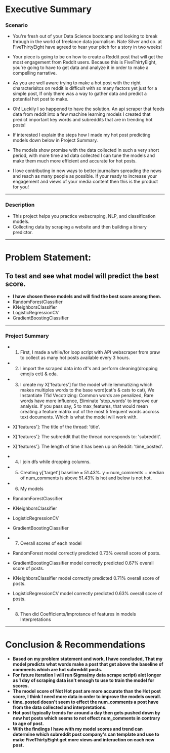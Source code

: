 # Executive Summary
 ### Scenario
- You're fresh out of your Data Science bootcamp and looking to break through in the world of freelance data journalism. Nate Silver and co. at FiveThirtyEight have agreed to hear your pitch for a story in two weeks!
- Your piece is going to be on how to create a Reddit post that will get the most engagement from Reddit users. Because this is FiveThirtyEight, you're going to have to get data and analyze it in order to make a compelling narrative.

- As you are well aware trying to make a hot post with the right characterisitcs on reddit is difficult with so many factors yet just for a simple post, If only there was a way to gather data and predict a potential hot post to make.

- Oh! Luckily I so happened to have the solution. An api scraper that feeds data from reddit into a few machine learning models I created that predict important key words and subreddits that are in trending hot posts! 

- If interested I explain the steps how I made my hot post predicting models down below in Project Summary.

- The models show promise with the data collected in such a very short period, with more time and data collected I can tune the models and make them much more efficient and accurate for hot posts.

- I love contributing in new ways to better journalism spreading the news and reach as many people as possible. If your ready to increase your engagement and views of your media content then this is the product for you! 


---

### Description
- This project helps you practice webscraping, NLP, and classification models.
- Collecting data by scraping a website and then building a binary predictor.

---

# Problem Statement:
## To test and see what model will predict the best score.
- **I have chosen these models and will find the best score among them.**
- RandomForestClassifier
- KNeighborsClassifier
- LogisticRegressionCV
- GradientBoostingClassifier

---
### Project Summary



- 1) First, I made a while/for loop script with API webscraper from praw to collect as many hot posts available every 3 hours.

- 2) I import the scraped data into df's and perform cleaning(dropping emojis ect) & eda.

- 3) I create my X['features'] for the model while lemmatizing which makes multiples words to the base word(cat's & cats to cat), We Instantiate Tfid Vecotrizing: Common words are penalized, Rare words have more influence, Eliminate 'stop_words' to improve our analysis.   If you pass say, 5 to max_features, that would mean creating a feature matrix out of the most 5 frequent words accross text documents. Which is what the model will work with.
- X['features']: The title of the thread: 'title'.
- X['features']: The subreddit that the thread corresponds to: 'subreddit'.
- X['features']: The length of time it has been up on Reddit: 'time_posted'.

- 4) I join dfs while dropping columns.

- 5) Creating y['target'] baseline =  51.43%. y = num_comments + median of num_comments is above  51.43% is hot and below is not hot.

- 6) My models
- RandomForestClassifier
- KNeighborsClassifier
- LogisticRegressionCV
- GradientBoostingClassifier

- 7) Overall scores of each model
- RandomForest model correctly predicted 0.73% overall score of posts.
- GradientBoostingClassifier model correctly predicted 0.67% overall score of posts.
- KNeighborsClassifier model correctly predicted 0.71% overall score of posts.
- LogisticRegressionCV model correctly predicted 0.63% overall score of posts.

- 8) Then did Coefficients/Improtance of features in models Interpretations 

---

# Conclusion & Recommendations
- **Based on my problem statement and work, I have concluded, That my model predicts what words make a post that get above the baseline of comments which are hot subreddit posts.**
- **For future iteration  I will run Sigma(my data scrape script) alot longer as 1 day of scraping data isn't enough to use to train the model for scores.**
- **The model  score of Not Hot post are more accurate than the Hot post score, I think I need more data in order to improve the models overall.**
- **time_posted doesn't seem to effect the num_comments a post have from the data collected and interpretations.**
- **Hot post typically trends for around a day then gets pushed down by new hot posts which seems to not effect num_comments in contrary to age of post.**
- **With the findings I have with my model scores and trend can determine which subreddit post company's can template and use to make FiveThirtyEight get more views and interaction on each new post.**
